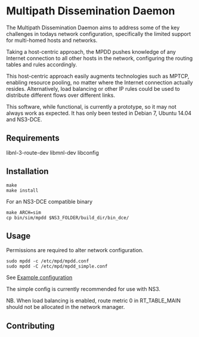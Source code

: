 Multipath Dissemination Daemon
=============
The Multipath Dissemination Daemon aims to address some of the key challenges in todays network configuration, specifically the limited support for multi-homed hosts and networks.

Taking a host-centric approach, the MPDD pushes knowledge of any Internet connection to all other hosts in the network, configuring the routing tables and rules accordingly.

This host-centric approach easily augments technologies such as MPTCP, enabling resource pooling, no matter where the Internet connection actually resides. Alternatively, load balancing or other IP rules could be used
to distribute different flows over different links.

This software, while functional, is currently a prototype, so it may not always work as expected. It has only been tested in Debian 7, Ubuntu 14.04 and NS3-DCE.

Requirements
-------

libnl-3-route-dev
libmnl-dev
libconfig

Installation
-----------

    make
    make install

For an NS3-DCE compatible binary

    make ARCH=sim
    cp bin/sim/mpdd $NS3_FOLDER/build_dir/bin_dce/

Usage
-----

Permissions are required to alter network configuration.

    sudo mpdd -c /etc/mpd/mpdd.conf
    sudo mpdd -C /etc/mpd/mpdd_simple.conf

See [Example configuration](example/mpdd.conf)

The simple config is currently recommended for use with NS3.

NB.
When load balancing is enabled, route metric 0 in RT_TABLE_MAIN should not be allocated in the network manager. 

Contributing
------------
